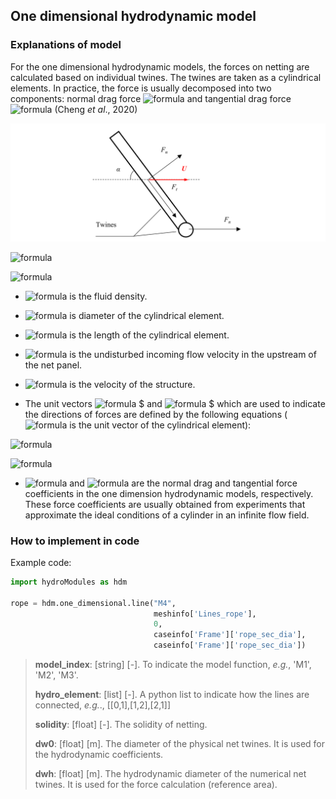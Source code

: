 ## One dimensional hydrodynamic model

### Explanations of model

For the one dimensional hydrodynamic models, the forces on netting are calculated based on individual twines. The twines are taken as a cylindrical elements. In practice, the force is usually decomposed into two components: normal drag force ![formula](https://render.githubusercontent.com/render/math?math=\vec{F_n}) and tangential drag force ![formula](https://render.githubusercontent.com/render/math?math=\vec{F_t}) (Cheng *et al*., 2020)

![Fig.5](./figures/Fig.5.png)


![formula](https://render.githubusercontent.com/render/math?math=\quad\Large\vec{F_t}=0.5C_{t}\rho_{w}d_{w}L\left|\vec{U}-\vec{v}\right|^{2}\vec{i_t})


![formula](https://render.githubusercontent.com/render/math?math=\quad\Large\vec{F_n}=0.5C_{n}\rho_{w}d_{w}L\left|\vec{U}-\vec{v}\right|^{2}\vec{i_n})



* ![formula](https://render.githubusercontent.com/render/math?math=\rho_{w}) is the fluid density.

* ![formula](https://render.githubusercontent.com/render/math?math=d_w) is diameter of the cylindrical element.

* ![formula](https://render.githubusercontent.com/render/math?math=L) is the length of the cylindrical element.

* ![formula](https://render.githubusercontent.com/render/math?math=\vec{U}) is the undisturbed incoming flow velocity in the upstream of the net panel.

* ![formula](https://render.githubusercontent.com/render/math?math=\vec{v}) is the velocity of the structure.

* The unit vectors ![formula](https://render.githubusercontent.com/render/math?math=\vec{i_n}) $ and ![formula](https://render.githubusercontent.com/render/math?math=\vec{i_t}) $ which are used to indicate the directions of forces are defined by the following equations (![formula](https://render.githubusercontent.com/render/math?math=\vec{e_i}) is the unit vector of the cylindrical element):


![formula](https://render.githubusercontent.com/render/math?math=\Large\vec{i_t}=\frac{(\vec{U}-\vec{v})\vec{e_i}}{\left|\vec{U}-\vec{v}\right|}\vec{e_i})

![formula](https://render.githubusercontent.com/render/math?math=\Large\vec{i}_{n}=\frac{(\vec{U}-\vec{v})}{\left|\vec{U}-\vec{v}\right|}-\vec{i_t})


* ![formula](https://render.githubusercontent.com/render/math?math=C_n) and ![formula](https://render.githubusercontent.com/render/math?math=C_t) are the normal drag and tangential force coefficients in the one dimension hydrodynamic models, respectively. These force coefficients are usually obtained from experiments that approximate the ideal conditions of a cylinder in an infinite flow field.

### How to implement in code

Example code:
``` python
import hydroModules as hdm

rope = hdm.one_dimensional.line("M4",
                                meshinfo['Lines_rope'],
                                0,
                                caseinfo['Frame']['rope_sec_dia'],
                                caseinfo['Frame']['rope_sec_dia'])
```

> **model_index**: [string] [-]. To indicate the model function, *e.g.*, 'M1', 'M2', 'M3'.
>
> **hydro_element**: [list] [-]. A python list to indicate how the lines are connected, *e.g.*., [[0,1],[1,2],[2,1]]
>
> **solidity**: [float] [-]. The solidity of netting.
>
> **dw0**: [float] [m]. The diameter of the physical net twines. It is used for the hydrodynamic coefficients.
> 
> **dwh**: [float] [m]. The hydrodynamic diameter of the numerical net twines. It is used for the force calculation (reference area).

